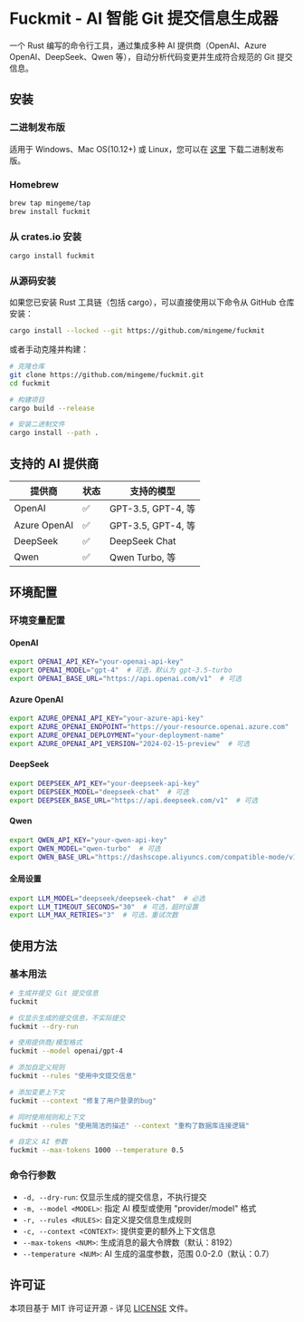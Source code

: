 # Fuckmit - AI 智能 Git 提交信息生成器

一个 Rust 编写的命令行工具，通过集成多种 AI 提供商（OpenAI、Azure OpenAI、DeepSeek、Qwen 等），自动分析代码变更并生成符合规范的 Git 提交信息。

## 安装

### 二进制发布版

适用于 Windows、Mac OS(10.12+) 或 Linux，您可以在 [这里](https://github.com/mingeme/fuckmit/releases) 下载二进制发布版。

### Homebrew

```bash
brew tap mingeme/tap
brew install fuckmit
```

### 从 crates.io 安装

```bash
cargo install fuckmit
```

### 从源码安装

如果您已安装 Rust 工具链（包括 cargo），可以直接使用以下命令从 GitHub 仓库安装：

```bash
cargo install --locked --git https://github.com/mingeme/fuckmit
```

或者手动克隆并构建：

```bash
# 克隆仓库
git clone https://github.com/mingeme/fuckmit.git
cd fuckmit

# 构建项目
cargo build --release

# 安装二进制文件
cargo install --path .
```

## 支持的 AI 提供商

| 提供商       | 状态 | 支持的模型         |
| ------------ | ---- | ------------------ |
| OpenAI       | ✅   | GPT-3.5, GPT-4, 等 |
| Azure OpenAI | ✅   | GPT-3.5, GPT-4, 等 |
| DeepSeek     | ✅   | DeepSeek Chat      |
| Qwen         | ✅   | Qwen Turbo, 等     |

## 环境配置

### 环境变量配置

#### OpenAI

```bash
export OPENAI_API_KEY="your-openai-api-key"
export OPENAI_MODEL="gpt-4"  # 可选，默认为 gpt-3.5-turbo
export OPENAI_BASE_URL="https://api.openai.com/v1"  # 可选
```

#### Azure OpenAI

```bash
export AZURE_OPENAI_API_KEY="your-azure-api-key"
export AZURE_OPENAI_ENDPOINT="https://your-resource.openai.azure.com"
export AZURE_OPENAI_DEPLOYMENT="your-deployment-name"
export AZURE_OPENAI_API_VERSION="2024-02-15-preview"  # 可选
```

#### DeepSeek

```bash
export DEEPSEEK_API_KEY="your-deepseek-api-key"
export DEEPSEEK_MODEL="deepseek-chat"  # 可选
export DEEPSEEK_BASE_URL="https://api.deepseek.com/v1"  # 可选
```

#### Qwen

```bash
export QWEN_API_KEY="your-qwen-api-key"
export QWEN_MODEL="qwen-turbo"  # 可选
export QWEN_BASE_URL="https://dashscope.aliyuncs.com/compatible-mode/v1"  # 可选
```

#### 全局设置

```bash
export LLM_MODEL="deepseek/deepseek-chat"  # 必选
export LLM_TIMEOUT_SECONDS="30"  # 可选，超时设置
export LLM_MAX_RETRIES="3"  # 可选，重试次数
```

## 使用方法

### 基本用法

```bash
# 生成并提交 Git 提交信息
fuckmit

# 仅显示生成的提交信息，不实际提交
fuckmit --dry-run

# 使用提供商/模型格式
fuckmit --model openai/gpt-4

# 添加自定义规则
fuckmit --rules "使用中文提交信息"

# 添加变更上下文
fuckmit --context "修复了用户登录的bug"

# 同时使用规则和上下文
fuckmit --rules "使用简洁的描述" --context "重构了数据库连接逻辑"

# 自定义 AI 参数
fuckmit --max-tokens 1000 --temperature 0.5
```

### 命令行参数

- `-d, --dry-run`: 仅显示生成的提交信息，不执行提交
- `-m, --model <MODEL>`: 指定 AI 模型或使用 "provider/model" 格式
- `-r, --rules <RULES>`: 自定义提交信息生成规则
- `-c, --context <CONTEXT>`: 提供变更的额外上下文信息
- `--max-tokens <NUM>`: 生成消息的最大令牌数（默认：8192）
- `--temperature <NUM>`: AI 生成的温度参数，范围 0.0-2.0（默认：0.7）

## 许可证

本项目基于 MIT 许可证开源 - 详见 [LICENSE](LICENSE) 文件。